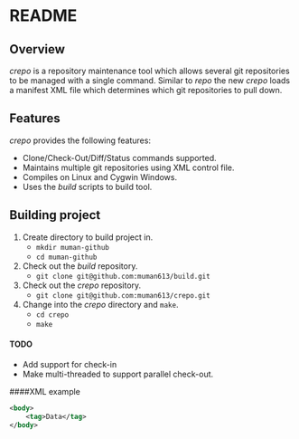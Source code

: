 # README

## Overview
*crepo* is a repository maintenance tool which allows several git repositories to be managed with a single command. Similar to *repo* the new *crepo* loads a manifest XML file which determines which git repositories to pull down.

## Features
*crepo* provides the following features:

- Clone/Check-Out/Diff/Status commands supported.
- Maintains multiple git repositories using XML control file.
- Compiles on Linux and Cygwin Windows.
- Uses the *build* scripts to build tool.

## Building project

1. Create directory to build project in.
	* `mkdir muman-github`
	* `cd muman-github`
2. Check out the *build* repository.
	* `git clone git@github.com:muman613/build.git`
3. Check out the *crepo* repository.
	* `git clone git@github.com:muman613/crepo.git`
4. Change into the *crepo* directory and `make`.
	* `cd crepo`
	* `make`

#### TODO
- Add support for check-in
- Make multi-threaded  to support parallel check-out.

####XML example
~~~xml
<body>
	<tag>Data</tag>
</body>
~~~
